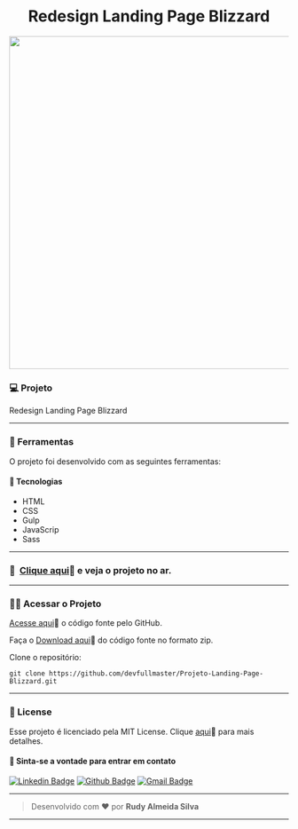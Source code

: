 <h1 align="center" id="topo">Redesign Landing Page Blizzard</h1>

<div align="center">
<img width='600px' src="./img/mockup1.png" width="35px"/>
</div>


### 💻 Projeto

Redesign Landing Page Blizzard

---

### 🔧 Ferramentas

O projeto foi desenvolvido com as seguintes ferramentas:

#### 🧪 Tecnologias

- HTML
- CSS
- Gulp
- JavaScrip
- Sass

---

### 🚀 ​ [Clique aqui](https://projeto-landing-page-blizzard.vercel.app/)🔗 e veja o projeto no ar.

---

### ​👷‍♂️​ Acessar o Projeto

<a href="https://github.com/devfullmaster/Projeto-Landing-Page-Blizzard/tree/master">Acesse aqui</a>🔗 o código fonte pelo GitHub.

Faça o <a href="https://github.com/devfullmaster/Projeto-Landing-Page-Blizzard/archive/refs/heads/master.zip">Download aqui</a>🔗 do código fonte no formato zip.

Clone o repositório:

```
git clone https://github.com/devfullmaster/Projeto-Landing-Page-Blizzard.git
```

---

### 📝 License

Esse projeto é licenciado pela MIT License. Clique [aqui](https://pt.wikipedia.org/wiki/Licen%C3%A7a_MIT)🔗 para mais detalhes.


#### 💬 Sinta-se a vontade para entrar em contato

[![Linkedin Badge](https://img.shields.io/badge/LinkedIn-0077B5?style=for-the-badge&logo=linkedin&logoColor=white)](https://www.linkedin.com/in/devfullmaster/ ) [![Github Badge](https://img.shields.io/badge/GitHub-100000?style=for-the-badge&logo=github&logoColor=white)](https://github.com/devfullmaster) [![Gmail Badge](https://img.shields.io/badge/Gmail-D14836?style=for-the-badge&logo=gmail&logoColor=white)](mailto:contato@devfullmaster.dev)

---

> Desenvolvido com ❤️ por **Rudy Almeida Silva**

---